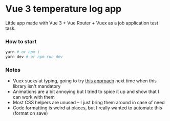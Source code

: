 # Vue 3 temperature log app
Little app made with Vue 3 + Vue Router + Vuex as a job application test task.

### How to start
```sh
yarn # or npm i
yarn dev # or npm run dev
```

### Notes
- Vuex sucks at typing, going to try [this approach](https://habr.com/ru/post/557928/) next time when this library isn't mandatory
- Animations are a bit annoying but I tried to spice it up and show that I can work with them
- Most CSS helpers are unused – I just bring them around in case of need
- Code formatting is weird at places, but I really wanted to automate this (format on save)
